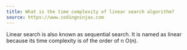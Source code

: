 ```yaml
---
title: What is the time complexity of linear search algorithm?
source: https://www.codingninjas.com
---
```


Linear search is also known as sequential search. It is named as linear because its time complexity is of the order of n O(n).
